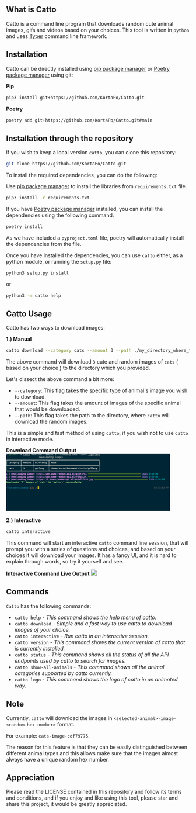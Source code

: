 ## What is Catto
Catto is a command line program that downloads random cute animal images, gifs and videos based on your choices. 
This tool is written in `python` and uses [Typer](https://typer.tiangolo.com/) command line framework.

## Installation
Catto can be directly installed using [pip package manager](https://pip.pypa.io/en/stable/) or [Poetry package manager](https://python-poetry.org/) using git:

<strong>Pip</strong>
```bash
pip3 install git+https://github.com/KortaPo/Catto.git
```

<strong>Poetry</strong>
```bash
poetry add git+https://github.com/KortaPo/Catto.git#main
```

## Installation through the repository
If you wish to keep a local version `catto`, you can clone this repository:
```bash
git clone https://github.com/KortaPo/Catto.git
```

To install the required dependencies, you can do the following:

Use [pip package manager](https://pip.pypa.io/en/stable/) to install the libraries from ``requirements.txt`` file.

```bash
pip3 install -r requirements.txt
```

If you have [Poetry package manager](https://python-poetry.org/) installed, you can install the dependencies using 
the following command.

```bash
poetry install
```
As we have included a `pyproject.toml` file, poetry will automatically install the dependencies from the file.

Once you have installed the dependencies, you can use `catto` either, as a python module, or running the `setup.py` file:
```bash
python3 setup.py install
```
or 

```bash
python3 -m catto help
```
## Catto Usage
Catto has two ways to download images:

<strong>1.) Manual</strong>
```bash
catto download --category cats --amount 3 --path ./my_directory_where_the_images_need_to_be_stored
```
The above command will download `3` cute and random images of `cats` ( based on your choice ) to the directory which you provided.

Let's dissect the above command a bit more:

* `--category`: This flag takes the specific type of animal's image you wish to download.
* `--amount`: This flag takes the amount of images of the specific animal that would be downloaded.
* `--path`: This flag takes the path to the directory, where `catto` will download the random images.

This is a simple and fast method of using `catto`, if you wish not to use `catto` in interactive mode.

<strong>Download Command Output</strong>
<img src="./gallery/catto-output/catto_download_output.png" width=450px></img>

<strong>2.) Interactive</strong>
```bash
catto interactive
```
This command will start an interactive `catto` command line session, that will prompt you with a series of questions and choices, and based on your choices 
it will download your images. It has a fancy UI, and it is hard to explain through words, so try it yourself and see.

<strong>Interactive Command Live Output</strong>
<a href="https://asciinema.org/a/VbEQY9JRFk4TYM9jGvdEu5zl9" target="_blank"><img src="https://asciinema.org/a/VbEQY9JRFk4TYM9jGvdEu5zl9.svg" /></a>

## Commands
`Catto` has the following commands:

* `catto help` - *This command shows the help menu of catto.*
* `catto download` - *Simple and a fast way to use catto to download images of your choice.*
* `catto interactive` - *Run catto in an interactive session.*
* `catto version` - *This command shows the current version of catto that is currently installed.*
* `catto status` - *This command shows all the status of all the API endpoints used by catto to search for images.*
* `catto show-all-animals` - *This command shows all the animal categories supported by catto currently.*
* `catto logo` - *This command shows the logo of catto in an animated way.*

## Note
Currently, `catto` will download the images in `<selected-animal>-image-<random-hex-number>` format.

For example:
`cats-image-cdf79775`.

The reason for this feature is that they can be easily distinguished between different animal types and this allows make
sure that the images almost always have a unique random hex number.


## Appreciation
Please read the LICENSE contained in this repository and follow its terms and conditions, and if you enjoy and like using this tool, please star
and share this project, it would be greatly appreciated.
